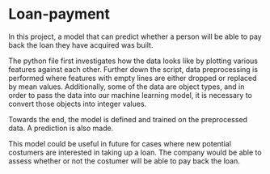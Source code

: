 # Loan-payment
In this project, a model that can predict whether a person will be able to pay back the loan they have acquired was built. 

The python file first investigates how the data looks like by plotting various features against each other. Further down the script, data preprocessing is performed where features with empty lines are either dropped or replaced by mean values. Additionally, some of the data are object types, and in order to pass the data into our machine learning model, it is necessary to convert those objects into integer values. 

Towards the end, the model is defined and trained on the preprocessed data. A prediction is also made. 

This model could be useful in future for cases where new potential costumers are interested in taking up a loan. The company would be able to assess whether or not the costumer will be able to pay back the loan. 
